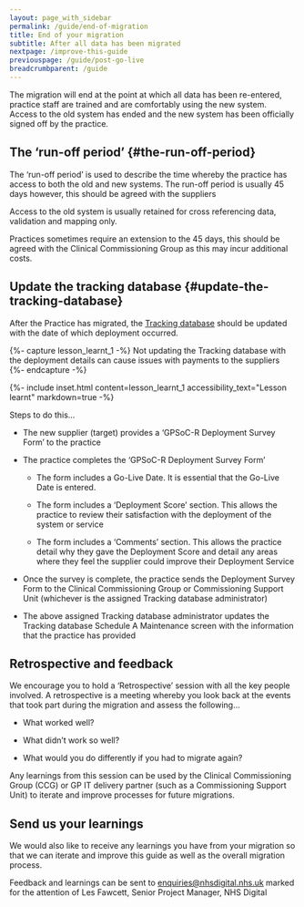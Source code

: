 ```yaml
---
layout: page_with_sidebar
permalink: /guide/end-of-migration
title: End of your migration
subtitle: After all data has been migrated
nextpage: /improve-this-guide
previouspage: /guide/post-go-live
breadcrumbparent: /guide
---
```


The migration will end at the point at which all data has been re-entered, practice staff are trained and are comfortably using the new system. Access to the old system has ended and the new system has been officially signed off by the practice.


## The ‘run-off period’ {#the-run-off-period}

The ‘run-off period’ is used to describe the time whereby the practice has access to both the old and new systems. The run-off period is usually 45 days however, this should be agreed with the suppliers 

Access to the old system is usually retained for cross referencing data, validation and mapping only.  

Practices sometimes require an extension to the 45 days, this should be agreed with the Clinical Commissioning Group as this may incur additional costs.



## Update the tracking database {#update-the-tracking-database}

After the Practice has migrated, the [Tracking database](https://digital.nhs.uk/services/tracking-database) should be updated with the date of which deployment occurred. 

{%- capture lesson_learnt_1 -%}
Not updating the Tracking database with the deployment details can cause issues with payments to the suppliers
{%- endcapture -%}

{%- include inset.html content=lesson_learnt_1 accessibility_text="Lesson learnt" markdown=true -%}

Steps to do this…

* The new supplier (target) provides a ‘GPSoC-R Deployment Survey Form’ to the practice

* The practice completes the ‘GPSoC-R Deployment Survey Form’

  - The form includes a Go-Live Date. It is essential that the Go-Live Date is entered.

  - The form includes a ‘Deployment Score’ section. This allows the practice to review their satisfaction with the deployment of the system or service

  - The form includes a ‘Comments’ section. This allows the practice detail why they gave the Deployment Score and detail any areas where they feel the supplier could improve their Deployment Service

* Once the survey is complete, the practice sends the Deployment Survey Form to the Clinical Commissioning Group or Commissioning Support Unit (whichever is the assigned Tracking database administrator)

* The above assigned Tracking database administrator updates the Tracking database Schedule A Maintenance screen with the information that the practice has provided



## Retrospective and feedback

We encourage you to hold a ‘Retrospective’ session with all the key people involved. A retrospective is a meeting whereby you look back at the events that took part during the migration and assess the following…

* What worked well?


* What didn’t work so well?


* What would you do differently if you had to migrate again?

Any learnings from this session can be used by the Clinical Commissioning Group (CCG) or GP IT delivery partner (such as a Commissioning Support Unit) to iterate and improve processes for future migrations.


## Send us your learnings

We would also like to receive any learnings you have from your migration so that we can iterate and improve this guide as well as the overall migration process.

Feedback and learnings can be sent to <a href="mailto:enquiries@nhsdigital.nhs.uk?subject=Practice%20migration%20feedback%20-%20FAO%20Les%20Fawcett,%20NHS%20Digital&body=For%20the%20attention%20of%20Les%20Fawcett,%20Senior%20Project%20Manager,%20NHS Digital">enquiries@nhsdigital.nhs.uk</a> marked for the attention of Les Fawcett, Senior Project Manager, NHS Digital